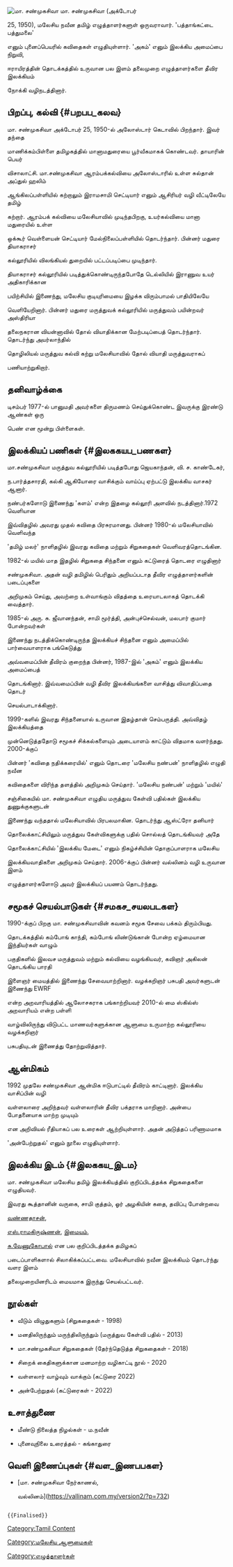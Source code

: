 ![மா. சண்முகசிவா](மா.சண்முகசிவா.jpg "மா. சண்முகசிவா") மா. சண்முகசிவா (அக்டோபர்
25, 1950), மலேசிய நவீன தமிழ் எழுத்தாளர்களுள் ஒருவராவார். \'பத்தாங்கட்டை பத்துமலை\'
எனும் புனைப்பெயரில் கவிதைகள் எழுதியுள்ளார். \'அகம்\' எனும் இலக்கிய அமைப்பை நிறுவி,
ஈராயிரத்தின் தொடக்கத்தில் உருவான பல இளம் தலைமுறை எழுத்தாளர்களை தீவிர இலக்கியம்
நோக்கி வழிநடத்தினார்.

## பிறப்பு, கல்வி {#பறபப_கலவ}

மா. சண்முகசிவா அக்டோபர் 25, 1950-ல் அலோஸ்டார் கெடாவில் பிறந்தார். இவர் தந்தை
மாணிக்கம்பிள்ளை தமிழகத்தில் மானாமதுரையை பூர்வீகமாகக் கொண்டவர். தாயாரின் பெயர்
விசாலாட்சி. மா.சண்முகசிவா ஆரம்பக்கல்வியை அலோஸ்டாரில் உள்ள சுல்தான் அப்துல் ஹலிம்
ஆங்கிலப்பள்ளியில் கற்றாலும் இராமசாமி செட்டியார் எனும் ஆசிரியர் வழி வீட்டிலேயே தமிழ்
கற்றார். ஆரம்பக் கல்வியை மலேசியாவில் முடிந்தபிறகு, உயர்கல்வியை மானா மதுரையில் உள்ள
ஒக்கூர் வெள்ளையன் செட்டியார் மேல்நிலைப்பள்ளியில் தொடர்ந்தார். பின்னர் மதுரை தியாகராசர்
கல்லூரியில் விலங்கியல் துறையில் பட்டப்படிப்பை முடிந்தார்.

தியாகராசர் கல்லூரியில் படித்துக்கொண்டிருந்தபோதே டெல்லியில் இராணுவ உயர் அதிகாரிக்கான
பயிற்சியில் இணைந்து, மலேசிய குடியுரிமையை இழக்க விரும்பாமல் பாதியிலேயே
வெளியேறினார். பின்னர் மதுரை மருத்துவக் கல்லூரியில் மருத்துவம் பயின்றவர் அஸ்திரியா
தலைநகரான வியன்னாவில் தோல் வியாதிக்கான மேற்படிப்பைத் தொடர்ந்தார். தொடர்ந்து அயர்லாந்தில்
தொழிலியல் மருத்துவ கல்வி கற்று மலேசியாவில் தோல் வியாதி மருத்துவராகப்
பணியாற்றுகிறார்.

## தனிவாழ்க்கை

டிசம்பர் 1977-ல் பானுமதி அவர்களை திருமணம் செய்துக்கொண்ட இவருக்கு இரண்டு ஆண்கள் ஒரு
பெண் என மூன்று பிள்ளைகள்.

## இலக்கியப் பணிகள் {#இலககயப_பணகள}

மா.சண்முகசிவா மருத்துவ கல்லூரியில் படித்தபோது ஜெயகாந்தன், வி. ச. காண்டேகர்,
ந.பார்த்தசாரதி, கல்கி ஆகியோரை வாசிக்கும் வாய்ப்பு ஏற்பட்டு இலக்கிய வாசகர் ஆனார்.
நண்பர்களோடு இணைந்து \'களம்\' என்ற இதழை கல்லூரி அளவில் நடத்தினார்.1972 வெளியான
இவ்விதழில் அவரது முதல் கவிதை பிரசுரமானது. பின்னர் 1980-ல் மலேசியாவில் வெளிவந்த
\'தமிழ் மலர்\' நாளிதழில் இவரது கவிதை மற்றும் சிறுகதைகள் வெளிவரத்தொடங்கின.

1982-ல் மயில் மாத இதழில் சிறுகதை சிந்தனை எனும் கட்டுரைத் தொடரை எழுதினார்
சண்முகசிவா. அதன் வழி தமிழில் பெரிதும் அறியப்படாத தீவிர எழுத்தாளர்களின் படைப்புகளை
அறிமுகம் செய்து, அவற்றை உள்வாங்கும் விதத்தை உரையாடலாகத் தொடக்கி வைத்தார்.

1985-ல் அரு. சு. ஜீவானந்தன், சாமி மூர்த்தி, அன்புச்செல்வன், மலபார் குமார் போன்றவர்கள்
இணைந்து நடத்திக்கொண்டிருந்த இலக்கியச் சிந்தனை எனும் அமைப்பில் பார்வையாளராக பங்கெடுத்து
அவ்வமைப்பின் தீவிரம் குறைந்த பின்னர், 1987-இல் \'அகம்' எனும் இலக்கிய அமைப்பைத்
தொடங்கினார். இவ்வமைப்பின் வழி தீவிர இலக்கியங்களை வாசித்து விவாதிப்பதை தொடர்
செயல்பாடாக்கினார்.

1999-களில் இவரது சிந்தனையால் உருவான இதழ்தான் செம்பருத்தி. அவ்விதழ் இலக்கியத்தை
முன்னெடுத்ததோடு சமூகச் சிக்கல்களையும் அடையாளம் காட்டும் விதமாக வளர்ந்தது. 2000-க்குப்
பின்னர் \'கவிதை நதிக்கரையில்\' எனும் தொடரை \'மலேசிய நண்பன்\' நாளிதழில் எழுதி நவீன
கவிதைகளை விரிந்த தளத்தில் அறிமுகம் செய்தார். \'மலேசிய நண்பன்\' மற்றும் \'மயில்\'
சஞ்சிகையில் மா. சண்முகசிவா எழுதிய மருத்துவ கேள்வி பதில்கள் இலக்கிய துணுக்குகளுடன்
இணைந்து வந்ததால் மலேசியாவில் பிரபலமாகின. தொடர்ந்து ஆஸ்ட்ரோ தனியார்
தொலைக்காட்சியிலும் மருத்துவ கேள்விகளுக்கு பதில் சொல்லத் தொடங்கியவர் அதே
தொலைக்காட்சியில் \'இலக்கிய மேடை\' எனும் நிகழ்ச்சியின் தொகுப்பாளராக மலேசிய
இலக்கியவாதிகளை அறிமுகம் செய்தார். 2006-க்குப் பின்னர் வல்லினம் வழி உருவான இளம்
எழுத்தாளர்களோடு அவர் இலக்கியப் பயணம் தொடர்ந்தது.

## சமூகச் செயல்பாடுகள் {#சமகச_சயலபடகள}

1990-க்குப் பிறகு மா. சண்முகசிவாவின் கவனம் சமூக சேவை பக்கம் திரும்பியது.
தொடக்கத்தில் கம்போங் காந்தி, கம்போங் லிண்டுங்கான் போன்ற ஏழ்மையான இந்தியர்கள் வாழும்
பகுதிகளில் இலவச மருத்துவம் மற்றும் கல்வியை வழங்கியவர், கவிஞர் அகிலன் தொடங்கிய பாரதி
இளைஞர் மையத்தில் இணைந்து சேவையாற்றினார். வழக்கறிஞர் பசுபதி அவர்களுடன் இணைந்து EWRF
என்ற அறவாரியத்தில் ஆலோசகராக பங்காற்றியவர் 2010-ல் மை ஸ்கில்ஸ் அறவாரியம் என்ற பள்ளி
வாழ்விலிருந்து விடுபட்ட மாணவர்களுக்கான ஆளுமை உருமாற்ற கல்லூரியை வழக்கறிஞர்
பசுபதியுடன் இணைத்து தோற்றுவித்தார்.

## ஆன்மிகம்

1992 முதலே சண்முகசிவா ஆன்மிக ஈடுபாட்டில் தீவிரம் காட்டினார். இலக்கிய வாசிப்பின் வழி
வள்ளலாரை அறிந்தவர் வள்ளலாரின் தீவிர பக்தராக மாறினார். அன்பை போதனையாக மாற்ற முடியும்
என அறிவியல் ரீதியாகப் பல உரைகள் ஆற்றியுள்ளார். அதன் அடுத்தப் பரிணாமமாக
\'அன்பேற்றுதல்\' எனும் நூலை எழுதியுள்ளார்.

## இலக்கிய இடம் {#இலககய_இடம}

மா. சண்முகசிவா மலேசிய தமிழ் இலக்கியத்தில் குறிப்பிடத்தக்க சிறுகதைகளை எழுதியவர்.
இவரது கூத்தானின் வருகை, சாமி குத்தம், ஓர் அழகியின் கதை, தவிப்பு போன்றவை
[வண்ணதாசன்](வண்ணதாசன் "wikilink"),
[எஸ்.ராமகிருஷ்ணன்](எஸ்._ராமகிருஷ்ணன் "wikilink"), [இமையம்](இமையம் "wikilink"),
[சு.வேணுகோபால்](சு._வேணுகோபால் "wikilink") என பல குறிப்பிடத்தக்க தமிழகப்
படைப்பாளிகளால் சிலாகிக்கப்பட்டவை. மலேசியாவில் நவீன இலக்கியம் தொடர்ந்து வளர இளம்
தலைமுறையினரிடம் மையமாக இருந்து செயல்பட்டவர்.

## நூல்கள்

-   வீடும் விழுதுகளும் (சிறுகதைகள் - 1998)
-   மனதிலிருந்தும் மருந்திலிருந்தும் (மருத்துவ கேள்வி பதில் - 2013)
-   மா.சண்முகசிவா சிறுகதைகள் (தேர்ந்தெடுத்த சிறுகதைகள் - 2018)
-   சிறைக் கைதிகளுக்கான மனமாற்ற வழிகாட்டி நூல் - 2020
-   வள்ளலார் வாழ்வும் வாக்கும் (கட்டுரை 2022)
-   அன்பேற்றுதல் (கட்டுரைகள் - 2022)

## உசாத்துணை

-   மீண்டு நிலைத்த நிழல்கள் - ம.நவீன்
-   புனைவுநிலை உரைத்தல் - கங்காதுரை

## வெளி இணைப்புகள் {#வள_இணபபகள}

-   [மா. சண்முகசிவா நேர்காணல்,
    வல்லினம்](https://vallinam.com.my/version2/?p=732)

```{=mediawiki}
{{Finalised}}
```
[Category:Tamil Content](Category:Tamil_Content "wikilink")
[Category:மலேசிய ஆளுமைகள்](Category:மலேசிய_ஆளுமைகள் "wikilink")
[Category:எழுத்தாளர்கள்](Category:எழுத்தாளர்கள் "wikilink")
